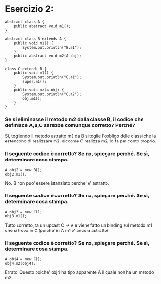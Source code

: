 # Esercizio 2:

```
abstract class A {
    public abstract void m1(); 
}

abstract class B extends A {
    public void m1() {
        System.out.println("B.m1");
    } 
    public abstract void m2(A obj);
}

class C extends B {
    public void m1() {
        System.out.println("C.m1");
        super.m1();
    } 
    public void m2(A obj) {
        System.out.println("C.m2");
        obj.m1();
    }
}
```

### Se si eliminasse il metodo m2 dalla classe B, il codice che definisce A,B,C sarebbe comunque corretto? Perché?

Si, togliendo il metodo astratto m2 da B si toglie l'obbligo delle classi che 
la estendono di realizzare m2. siccome C realizza m2, lo fa per conto proprio.


### Il seguente codice è corretto? Se no, spiegare perché. Se sì, determinare cosa stampa.

```
A obj2 = new B(); 
obj2.m1();
```

 No. B non puo' essere istanziato perche' e' astratto.

### Il seguente codice è corretto? Se no, spiegare perché. Se sì, determinare cosa stampa.

```
A obj3 = new C(); 
obj3.m1(); 
```

Tutto corretto, fa un upcast C -> A e viene fatto un binding sul metodo m1 che si trova in C (poiche' in A m1 e' ancora astratto)

### Il seguente codice è corretto? Se no, spiegare perché. Se sì, determinare cosa stampa.

```
A obj4 = new C();  
obj4.m2(obj4); 
```    

Errato. Questo poiche' obj4 ha tipo apparente A il quale non ha un metodo m2.




